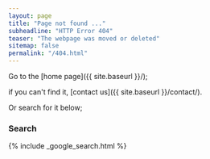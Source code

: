 ```yaml
---
layout: page
title: "Page not found ..."
subheadline: "HTTP Error 404"
teaser: "The webpage was moved or deleted"
sitemap: false
permalink: "/404.html"
---
```


Go to the [home page]({{ site.baseurl }}/);  

if you can't find it, [contact us]({{ site.baseurl }}/contact/).

Or search for it below;

### Search

{% include _google_search.html %}
